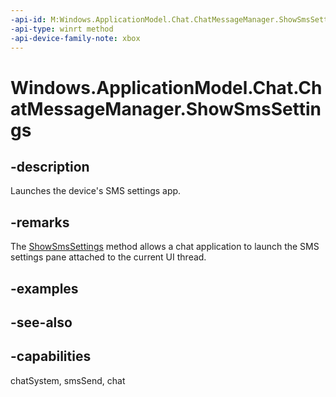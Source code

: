 ```yaml
---
-api-id: M:Windows.ApplicationModel.Chat.ChatMessageManager.ShowSmsSettings
-api-type: winrt method
-api-device-family-note: xbox
---
```


<!-- Method syntax
public void ShowSmsSettings()
-->

# Windows.ApplicationModel.Chat.ChatMessageManager.ShowSmsSettings

## -description
Launches the device's SMS settings app.

## -remarks
The [ShowSmsSettings](chatmessagemanager_showsmssettings.md) method allows a chat application to launch the SMS settings pane attached to the current UI thread.

## -examples

## -see-also

## -capabilities
chatSystem, smsSend, chat
